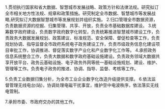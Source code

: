 1.贯彻执行国家和省大数据、智慧城市发展战略、政策方针和法律法规。研究拟订全市相关地方性法规、规章和政策措施。研究制定全市数据、智慧城市等发展战略,研究拟订大数据智慧城市等发展规划并组织实施。
2.归口管理全市数据资源，负责数据资源的挖掘、归集管理、共享、开放，负责全市基础数据库建设。
3.统筹数字政府建设，负责数字政府数字化转型，负责统筹推进智慧城市建设工作，负责政务大数据发展规划、政策建议、标准规范、安全保障、督促检查等工作，负责规划协调、指导监督全市政府系统电子政务建设工作，负责市级政务信息化建设项目审批工作，协调推进、督促落实数字产业化和产业数字化工作等。
4.承担政务信息系统整合工作，负责大数据和数字政府基础设施建设。负责政务领域大数据共享开放平台、政务云基础设施、电子政务外网等统一基础设施规划、建设、维护、管理等工作。负责电子政务的推进、协调、指导、监督、考核等工作。

5.负责工业数据归集分析，为全市工业企业数字化改造升级提供支撑。
6.依法监督管理无线电台(站)，协调处理电磁干扰事宜，维护空中电波秩序，依法落实无线电管制。

7.承担市委、市政府交办的其他工作。